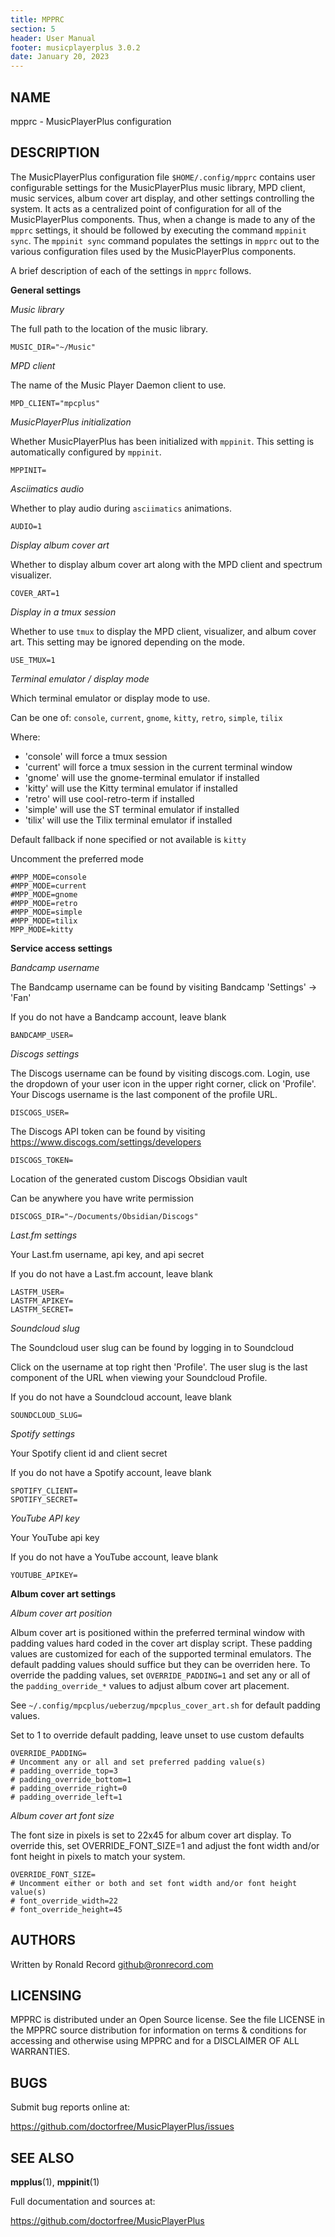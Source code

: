 ```yaml
---
title: MPPRC
section: 5
header: User Manual
footer: musicplayerplus 3.0.2
date: January 20, 2023
---
```

## NAME
mpprc - MusicPlayerPlus configuration

## DESCRIPTION

The MusicPlayerPlus configuration file `$HOME/.config/mpprc` contains user configurable settings for the MusicPlayerPlus music library, MPD client, music services, album cover art display, and other settings controlling the system. It acts as a centralized point of configuration for all of the MusicPlayerPlus components. Thus, when a change is made to any of the `mpprc` settings, it should be followed by executing the command `mppinit sync`. The `mppinit sync` command populates the settings in `mpprc` out to the various configuration files used by the MusicPlayerPlus components.

A brief description of each of the settings in `mpprc` follows.

**General settings**

*Music library*

The full path to the location of the music library.

```shell
MUSIC_DIR="~/Music"
```

*MPD client*

The name of the Music Player Daemon client to use.

```shell
MPD_CLIENT="mpcplus"
```

*MusicPlayerPlus initialization*

Whether MusicPlayerPlus has been initialized with `mppinit`. This setting is automatically configured by `mppinit`.

```shell
MPPINIT=
```

*Asciimatics audio*

Whether to play audio during `asciimatics` animations.

```shell
AUDIO=1
```

*Display album cover art*

Whether to display album cover art along with the MPD client and spectrum visualizer.

```shell
COVER_ART=1
```

*Display in a tmux session*

Whether to use `tmux` to display the MPD client, visualizer, and album cover art. This setting may be ignored depending on the mode.

```shell
USE_TMUX=1
```

*Terminal emulator / display mode*

Which terminal emulator or display mode to use.

Can be one of: `console`, `current`, `gnome`, `kitty`, `retro`, `simple`, `tilix`

Where:

- 'console' will force a tmux session
- 'current' will force a tmux session in the current terminal window
- 'gnome' will use the gnome-terminal emulator if installed
- 'kitty' will use the Kitty terminal emulator if installed
- 'retro' will use cool-retro-term if installed
- 'simple' will use the ST terminal emulator if installed
- 'tilix' will use the Tilix terminal emulator if installed

Default fallback if none specified or not available is `kitty`

Uncomment the preferred mode

```shell
#MPP_MODE=console
#MPP_MODE=current
#MPP_MODE=gnome
#MPP_MODE=retro
#MPP_MODE=simple
#MPP_MODE=tilix
MPP_MODE=kitty
```

**Service access settings**

*Bandcamp username*

The Bandcamp username can be found by visiting Bandcamp 'Settings' -> 'Fan'

If you do not have a Bandcamp account, leave blank

```shell
BANDCAMP_USER=
```

*Discogs settings*

The Discogs username can be found by visiting discogs.com. Login, use the dropdown of your user icon in the upper right corner, click on 'Profile'.  Your Discogs username is the last component of the profile URL.

```shell
DISCOGS_USER=
```
The Discogs API token can be found by visiting https://www.discogs.com/settings/developers

```shell
DISCOGS_TOKEN=
```
Location of the generated custom Discogs Obsidian vault

Can be anywhere you have write permission

```shell
DISCOGS_DIR="~/Documents/Obsidian/Discogs"
```

*Last.fm settings*

Your Last.fm username, api key, and api secret

If you do not have a Last.fm account, leave blank

```shell
LASTFM_USER=
LASTFM_APIKEY=
LASTFM_SECRET=
```

*Soundcloud slug*

The Soundcloud user slug can be found by logging in to Soundcloud

Click on the username at top right then 'Profile'. The user slug is the last component of the URL when viewing your Soundcloud Profile.

If you do not have a Soundcloud account, leave blank

```shell
SOUNDCLOUD_SLUG=
```

*Spotify settings*

Your Spotify client id and client secret

If you do not have a Spotify account, leave blank

```shell
SPOTIFY_CLIENT=
SPOTIFY_SECRET=
```

*YouTube API key*

Your YouTube api key

If you do not have a YouTube account, leave blank

```shell
YOUTUBE_APIKEY=
```

**Album cover art settings**

*Album cover art position*

Album cover art is positioned within the preferred terminal window with padding values hard coded in the cover art display script. These padding values are customized for each of the supported terminal emulators. The default padding values should suffice but they can be overriden here. To override the padding values, set `OVERRIDE_PADDING=1` and set any or all of
the `padding_override_*` values to adjust album cover art placement.

See `~/.config/mpcplus/ueberzug/mpcplus_cover_art.sh` for default padding values.
 
Set to 1 to override default padding, leave unset to use custom defaults

```shell
OVERRIDE_PADDING=
# Uncomment any or all and set preferred padding value(s)
# padding_override_top=3
# padding_override_bottom=1
# padding_override_right=0
# padding_override_left=1
```

*Album cover art font size*

The font size in pixels is set to 22x45 for album cover art display. To override this, set OVERRIDE_FONT_SIZE=1 and adjust the font width and/or font height in pixels to match your system.

```shell
OVERRIDE_FONT_SIZE=
# Uncomment either or both and set font width and/or font height value(s)
# font_override_width=22
# font_override_height=45
```

## AUTHORS

Written by Ronald Record github@ronrecord.com

## LICENSING

MPPRC is distributed under an Open Source license.
See the file LICENSE in the MPPRC source distribution
for information on terms &amp; conditions for accessing and
otherwise using MPPRC and for a DISCLAIMER OF ALL WARRANTIES.

## BUGS

Submit bug reports online at:

https://github.com/doctorfree/MusicPlayerPlus/issues

## SEE ALSO

**mpplus**(1), **mppinit**(1)

Full documentation and sources at:

https://github.com/doctorfree/MusicPlayerPlus

